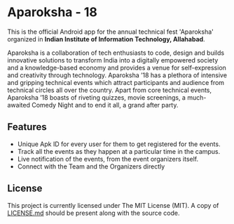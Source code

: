 # Aparoksha - 18

This is the official Android app for the annual technical fest 'Aparoksha' organized in **Indian Institute of Information Technology, Allahabad**.

Aparoksha is a collaboration of tech enthusiasts to code, design and builds innovative solutions to transform India into a digitally empowered society and a knowledge-based economy and provides a venue for self-expression and creativity through technology. Aparoksha ’18 has a plethora of intensive and gripping technical events which attract participants and audience from technical circles all over the country. Apart from core technical events, Aparoksha ’18 boasts of riveting quizzes, movie screenings, a much-awaited Comedy Night and to end it all, a grand after party. 

## Features

+ Unique Apk ID for every user for them to get registered for the events.
+ Track all the events as they happen at a particular time in the campus.
+ Live notification of the events, from the event organizers itself.
+ Connect with the Team and the Organizers directly

## License

This project is currently licensed under The MIT License (MIT). A copy of [LICENSE.md](LICENSE.md) should be present along with the source code.
